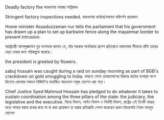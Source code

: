 Deadly factory fire
কারখানায় ভয়ঙ্কর অগ্নিকাণ্ড

Stringent factory inspections needed.
কারখানায় কঠোর/যথাযথ পরিদর্শন প্রয়োজন


Home minister Assaduzzaman nur tells the parliament that his government has drawn up a plan to set up barbwire fence along the mayanmar border to prevent intrusion.

স্বরাষ্ট্রমন্ত্রী আসাদুজ্জামান নুর সংসদকে জানান যে, তাঁর সরকার অনধিকার প্রবেশ প্রতিরোধে মায়ানমার সীমান্তে কাঁটা তারের বেড়া দেয়ার  জন্য পরিকল্পনা করেছে।

the president is greeted by flowers.


sabuj hossain was caught during a raid on sunday morning as part of BGB's crackdown on gold smuggling to India.
ভারতে সোনা চোরাচালানের বিরুদ্ধে কঠোর ব্যবস্থার অংশ হিসেবে রোববার সকালে বিজিবি'র অতর্কিত আক্রমনে সবুজ হোসেন ধরা পড়ে।

Chief Justice Syed Mahmud Hossain has pledged to do whatever it takes to sustain coordination among the three pillars of the state: the judiciary, the legislative and the executive.
বিচার বিভাগ, আইন বিভাগ ও নির্বাহী বিভাগ, রাষ্ট্রের এই তিনটি স্তম্ভের মধ্যে সমন্বয় বজায় রাখার জন্য যা যা করা প্রয়োজন তা করার প্রতিশ্রুতি গেপন করেছেন প্রধান বিচারপতি সৈয়দ মাহমুদ হোসেন
